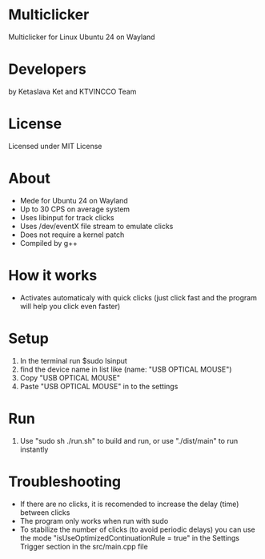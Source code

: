 # Multiclicker
Multiclicker for Linux Ubuntu 24 on Wayland

# Developers
by Ketaslava Ket and KTVINCCO Team

# License
Licensed under MIT License

# About
* Mede for Ubuntu 24 on Wayland
* Up to 30 CPS on average system
* Uses libinput for track clicks
* Uses /dev/eventX file stream to emulate clicks
* Does not require a kernel patch
* Compiled by g++

# How it works
* Activates automaticaly with quick clicks (just click fast and the program will help you click even faster)

# Setup
1. In the terminal run $sudo lsinput
2. find the device name in list like (name: "USB OPTICAL MOUSE")
3. Copy "USB OPTICAL MOUSE"
4. Paste "USB OPTICAL MOUSE" in to the settings

# Run
1. Use "sudo sh ./run.sh" to build and run, or use "./dist/main" to run instantly

# Troubleshooting
* If there are no clicks, it is recomended to increase the delay (time) between clicks
* The program only works when run with sudo
* To stabilize the number of clicks (to avoid periodic delays) you can use the mode "isUseOptimizedContinuationRule = true" in the Settings Trigger section in the src/main.cpp file
